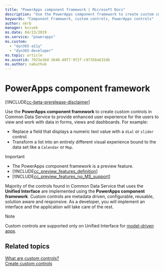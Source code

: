 ```yaml
---
title: "PowerApps component framework | Microsoft Docs"
description: "Use the PowerApps component framework to create custom controls to provide enhanced experience for people to view and work with data in forms, views, and dashboards."
keywords: "Component Framework, custom controls, PowerApps controls"
author: nkrb 
manager: kvivek
ms.date: 04/23/2019
ms.service: "powerapps"
ms.custom:
  - "dyn365-a11y"
  - "dyn365-developer"
ms.topic: article
ms.assetid: 7923e36d-3640-49f7-9f2f-c97358a632db
ms.author: nabuthuk
---
```


# PowerApps component framework

[!INCLUDE[cc-beta-prerelease-disclaimer](../../includes/cc-beta-prerelease-disclaimer.md)]

Use the **PowerApps component framework** to create custom controls in Common Data Service to provide enhanced user experience for the users to view and work with data in forms, views and dashboards. For example:

- Replace a field that displays a numeric text value with a `dial` or `slider` control.
- Transform a list into an entirely different visual experience bound to the data set like a `Calendar` or `Map`.

> [!IMPORTANT]
> - The PowerApps component framework is a preview feature.
> - [!INCLUDE[cc_preview_features_definition](../../includes/cc-preview-features-definition.md)] 
> - [!INCLUDE[cc_preview_features_no_MS_support](../../includes/cc-preview-features-no-ms-support.md)]

Majority of the controls found in Common Data Service that uses the **Unified Interface** are implemented using the **PowerApps component framework**. Custom controls are metadata driven, configurable, reusable, solution aware and responsive. As a developer, you will implement an interface and the application will take care of the rest.

> [!NOTE]
> Custom controls are supported only on Unified Interface for [model-driven apps](/powerapps/maker/model-driven-apps/model-driven-app-overview).

## Related topics

[What are custom controls?](custom-controls-overview.md)<br/>
[Create custom controls](create-custom-controls-using-pcf.md)
